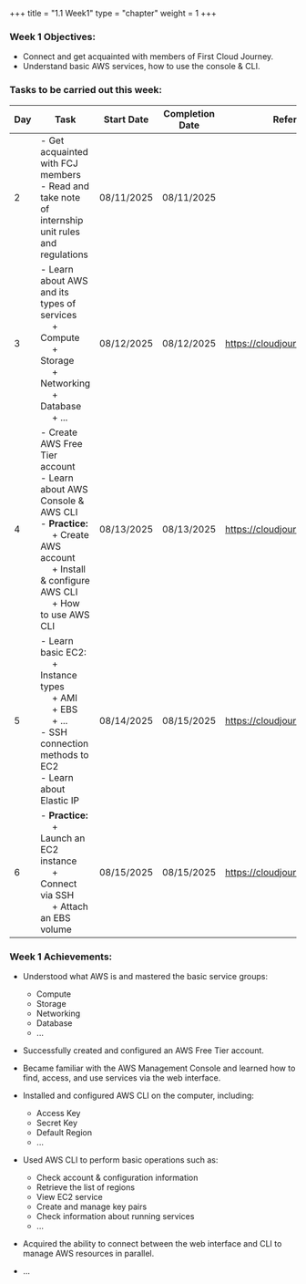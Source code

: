 +++
title = "1.1 Week1"
type = "chapter"
weight = 1
+++

### Week 1 Objectives:

* Connect and get acquainted with members of First Cloud Journey.
* Understand basic AWS services, how to use the console & CLI.

### Tasks to be carried out this week:
| Day |Task| Start Date | Completion Date | Reference Material|
| --- | ------------------------------------------------------------------------------------------------------------------------------------------------------------------------------------------------------ | ---------- | --------------- | ----------------------------------------- |
|2| - Get acquainted with FCJ members <br> - Read and take note of internship unit rules and regulations| 08/11/2025 | 08/11/2025 |
|3| - Learn about AWS and its types of services <br>&emsp; + Compute <br>&emsp; + Storage <br>&emsp; + Networking <br>&emsp; + Database <br>&emsp; + ... <br> | 08/12/2025 | 08/12/2025 | <https://cloudjourney.awsstudygroup.com/> |
|4 | - Create AWS Free Tier account <br> - Learn about AWS Console & AWS CLI <br> - **Practice:** <br>&emsp; + Create AWS account <br>&emsp; + Install & configure AWS CLI <br> &emsp; + How to use AWS CLI | 08/13/2025 | 08/13/2025 | <https://cloudjourney.awsstudygroup.com/> |
|5| - Learn basic EC2: <br>&emsp; + Instance types <br>&emsp; + AMI <br>&emsp; + EBS <br>&emsp; + ... <br> - SSH connection methods to EC2 <br> - Learn about Elastic IP <br>| 08/14/2025 | 08/15/2025 | <https://cloudjourney.awsstudygroup.com/> |
|6 | - **Practice:** <br>&emsp; + Launch an EC2 instance <br>&emsp; + Connect via SSH <br>&emsp; + Attach an EBS volume | 08/15/2025 | 08/15/2025 | <https://cloudjourney.awsstudygroup.com/> |


### Week 1 Achievements:

* Understood what AWS is and mastered the basic service groups: 
  * Compute
  * Storage
  * Networking 
  * Database
  * ...

* Successfully created and configured an AWS Free Tier account.

* Became familiar with the AWS Management Console and learned how to find, access, and use services via the web interface.

* Installed and configured AWS CLI on the computer, including:
  * Access Key
  * Secret Key
  * Default Region
  * ...

* Used AWS CLI to perform basic operations such as:

  * Check account & configuration information
  * Retrieve the list of regions
  * View EC2 service
  * Create and manage key pairs
  * Check information about running services
  * ...

* Acquired the ability to connect between the web interface and CLI to manage AWS resources in parallel.
* ...